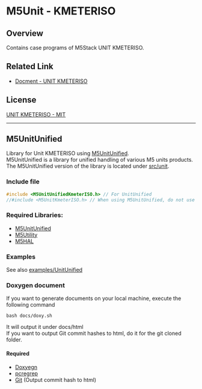 # M5Unit - KMETERISO

## Overview

Contains case programs of M5Stack UNIT KMETERISO.

## Related Link

- [Docment - UNIT KMETERISO](https://docs.m5stack.com/en/unit/KMeterISO%20Unit)

## License

[UNIT KMETERISO - MIT](LICENSE)

---

## M5UnitUnified
Library for Unit KMETERISO using [M5UnitUnified](https://github.com/m5stack/M5UnitUnified).  
M5UnitUnified is a library for unified handling of various M5 units products.  
The M5UnitUnified version of the library is located under [src/unit](src/unit).

### Include file
```cpp
#include <M5UnitUnifiedKmeterISO.h> // For UnitUnified
//#include <M5UnitKmeterISO.h> // When using M5UnitUnified, do not use it at the same time as conventional libraries
```

### Required Libraries:

- [M5UnitUnified](https://github.com/m5stack/M5UnitUnified)
- [M5Utility](https://github.com/m5stack/M5Utility)
- [M5HAL](https://github.com/m5stack/M5HAL)

### Examples
See also [examples/UnitUnified](examples/UnitUnified)

### Doxygen document
If you want to generate documents on your local machine, execute the following command

```
bash docs/doxy.sh
```

It will output it under docs/html  
If you want to output Git commit hashes to html, do it for the git cloned folder.

#### Required
- [Doxyegn](https://www.doxygen.nl/)
- [pcregrep](https://formulae.brew.sh/formula/pcre2)
- [Git](https://git-scm.com/) (Output commit hash to html)
